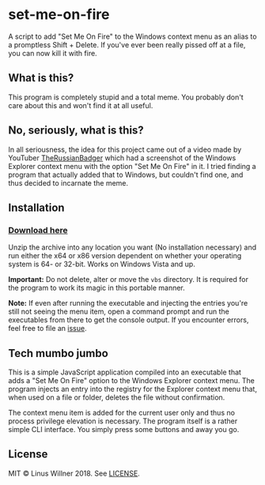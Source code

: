 # set-me-on-fire

A script to add "Set Me On Fire" to the Windows context menu as an alias to a promptless Shift + Delete. If you've ever been really pissed off at a file, you can now kill it with fire.

## What is this?

This program is completely stupid and a total meme. You probably don't care about this and won't find it at all useful.

## No, seriously, what is this?

In all seriousness, the idea for this project came out of a video made by YouTuber [TheRussianBadger](https://youtube.com/user/TheRussianBadger) which had a screenshot of the Windows Explorer context menu with the option "Set Me On Fire" in it. I tried finding a program that actually added that to Windows, but couldn't find one, and thus decided to incarnate the meme.

## Installation

### [Download here](https://github.com/linuswillner/set-me-on-fire/releases/latest)

Unzip the archive into any location you want (No installation necessary) and run either the x64 or x86 version dependent on whether your operating system is 64- or 32-bit. Works on Windows Vista and up.

**Important:** Do not delete, alter or move the `vbs` directory. It is required for the program to work its magic in this portable manner.

**Note:** If even after running the executable and injecting the entries you're still not seeing the menu item, open a command prompt and run the executables from there to get the console output. If you encounter errors, feel free to file an [issue](https://github.com/linuswillner/set-me-on-fire/issues).

## Tech mumbo jumbo

This is a simple JavaScript application compiled into an executable that adds a "Set Me On Fire" option to the Windows Explorer context menu. The program injects an entry into the registry for the Explorer context menu that, when used on a file or folder, deletes the file without confirmation.

The context menu item is added for the current user only and thus no process privilege elevation is necessary. The program itself is a rather simple CLI interface. You simply press some buttons and away you go.

## License

MIT © Linus Willner 2018. See [LICENSE](LICENSE).

